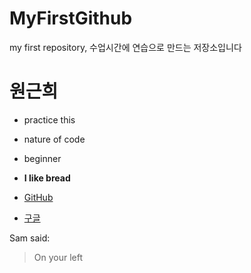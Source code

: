 # MyFirstGithub
my first repository, 수업시간에 연습으로 만드는 저장소입니다 

# 원근희
* practice this 
* nature of code 
* beginner
* **I like bread**

* [GitHub](https://github.com)
* [구글](https://google.com)

Sam said:
>On your left
